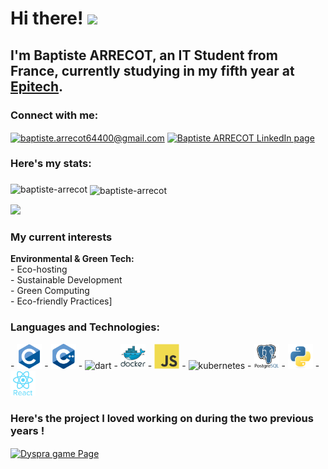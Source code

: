 # Hi there! <img src="https://raw.githubusercontent.com/MartinHeinz/MartinHeinz/master/wave.gif" width="30px">

## I'm Baptiste ARRECOT, an IT Student from France, currently studying in my fifth year at [Epitech](https://github.com/epitech/).

<h3 align="left">Connect with me:</h3>
<p align="left">
<a href="mailto:baptiste.arrecot64400@gmail.com" target="blank"><img align="center" src="https://ssl.gstatic.com/ui/v1/icons/mail/rfr/gmail.ico" alt="baptiste.arrecot64400@gmail.com" height="40" width="40" /></a>
<a href="https://www.linkedin.com/in/baptiste-arrecot-78155b19a/" target="blank"><img align="center" src="https://img.icons8.com/nolan/64/linkedin.png" alt="Baptiste ARRECOT LinkedIn page" height="40" width="40" /></a>

<h3 align="left">Here's my stats:</h3>

<h3 align="left"></h3>
<p><img align="left" src="https://github-readme-stats.vercel.app/api/top-langs?username=baptiste-arrecot&show_icons=true&theme=dracula&locale=en&layout=compact&hide=html" alt="baptiste-arrecot" /></p>
<p>&nbsp;<img align="center" src="https://github-readme-stats.vercel.app/api?username=baptiste-arrecot&show_icons=true&theme=dracula&locale=en" alt="baptiste-arrecot" /></p>

![](https://komarev.com/ghpvc/?username=baptiste-arrecot&style=flat-square&color=red)

<h3 align="left">My current interests</h3>
<p align="left"> 
  <strong>Environmental & Green Tech:</strong>
  <br/>
  - Eco-hosting<br/>
  - Sustainable Development<br/>
  - Green Computing<br/>
  - Eco-friendly Practices]<br/>
</p>

<h3 align="left">Languages and Technologies:</h3>
<p align="left"> 
  - <img src="https://raw.githubusercontent.com/devicons/devicon/master/icons/c/c-original.svg" alt="c" width="40" height="40"/>
  - <img src="https://raw.githubusercontent.com/devicons/devicon/master/icons/cplusplus/cplusplus-original.svg" alt="cplusplus" width="40" height="40"/>
  - <img src="https://www.vectorlogo.zone/logos/dartlang/dartlang-icon.svg" alt="dart" width="40" height="40"/>
  - <img src="https://raw.githubusercontent.com/devicons/devicon/master/icons/docker/docker-original-wordmark.svg" alt="docker" width="40" height="40"/>
  - <img src="https://raw.githubusercontent.com/devicons/devicon/master/icons/javascript/javascript-original.svg" alt="javascript" width="40" height="40"/>
  - <img src="https://www.vectorlogo.zone/logos/kubernetes/kubernetes-icon.svg" alt="kubernetes" width="40" height="40"/>
  - <img src="https://raw.githubusercontent.com/devicons/devicon/master/icons/postgresql/postgresql-original-wordmark.svg" alt="postgresql" width="40" height="40"/>
  - <img src="https://raw.githubusercontent.com/devicons/devicon/master/icons/python/python-original.svg" alt="python" width="40" height="40"/>
  - <img src="https://raw.githubusercontent.com/devicons/devicon/master/icons/react/react-original-wordmark.svg" alt="react" width="40" height="40"/>
</p>
<h3 align="left">Here's the project I loved working on during the two previous years !</h3>
<a href="https://github.com/Dyspra/DyspraGame"><img align="center" src="https://i.ibb.co/zXTpPx8/DYSPRA-logo-300-DPI-Plan-de-travail-1.jpg"  alt="Dyspra game Page"  width="400" height="400"/></a>
